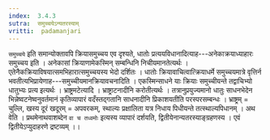 ```yaml
---
index:  3.4.3
sutra:  समुच्चयेऽन्यतरस्याम्
vritti:  padamanjari
---
```


`समुच्चये` इति समान्योक्तावपि क्रियासमुच्चय एव दृश्यते, धातोः प्रत्ययविधानादित्याह---अनेकाक्रयाध्याहारः समुच्चय इति । अनेकासां क्रियाणामेकस्मिन् सम्बन्धिनि निचीयमानतेत्यर्थः । एतेनैकक्रियाविषयात्समभिहारात्समुच्चयस्य भेदो दर्शितः । धातोः क्रियावाचित्वात्क्रियाधर्मे समुच्चयमात्रे वृत्तिर्न भवतीत्यभिप्रायेणाह---समुच्चीयमानक्रियावचनादिति । एकस्मिन्साधने याः क्रियाः समुच्चीयन्ते तद्वाचिभ्यो धातुभ्यः प्रत्य इत्यर्थः ।
भ्राष्ट्रमटेत्यादि । भ्राष्ट्राटनादीनि करोतीत्यर्थः । तत्रानुप्रयुज्यमानो धातुः साधनभेदेन भिन्नेष्वटनेष्वनुवर्तमानं कृतिव्यापारं वदँस्तद्गतानि साधनादीनि प्रिकाशयतीति परस्परसम्बन्धः । भ्राष्ट्रम् = चुल्लि, खस्य दूरं खदूरम् = अपवरकम्, स्थाल्यः प्रक्षालिता यत्र निधाय पिधीयन्ते तत्स्थाल्यपिधानम् ।
अथ वेति । प्रथमेनाथवाशब्देन `वा च तध्वमोः` इत्यस्य व्यापारं दर्शयति, द्वितीयेनान्यतरस्याङ्ग्रहणस्य । एवं द्वितीयेऽप्युदाहरणे द्रष्टव्यम् ।।
